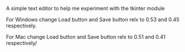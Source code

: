 A simple text editor to help me experiment with the tkinter module


For Windows change Load button and Save button relx to 0.53 and 0.45 respectively.

For Mac change Load button and Save button relx to 0.51 and 0.41 respectively/

